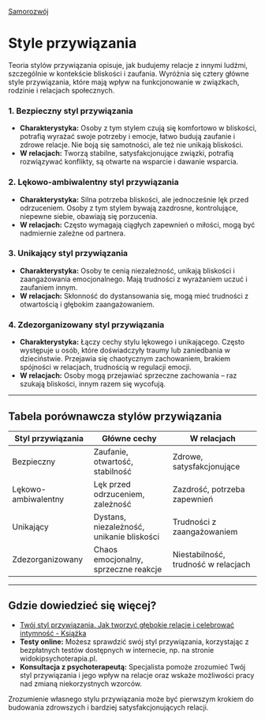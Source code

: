 [Samorozwój](index.md)

# Style przywiązania

Teoria stylów przywiązania opisuje, jak budujemy relacje z innymi ludźmi, szczególnie w kontekście bliskości i zaufania. Wyróżnia się cztery główne style przywiązania, które mają wpływ na funkcjonowanie w związkach, rodzinie i relacjach społecznych.

### 1. Bezpieczny styl przywiązania

- **Charakterystyka:** Osoby z tym stylem czują się komfortowo w bliskości, potrafią wyrażać swoje potrzeby i emocje, łatwo budują zaufanie i zdrowe relacje. Nie boją się samotności, ale też nie unikają bliskości.
- **W relacjach:** Tworzą stabilne, satysfakcjonujące związki, potrafią rozwiązywać konflikty, są otwarte na wsparcie i dawanie wsparcia.

### 2. Lękowo-ambiwalentny styl przywiązania

- **Charakterystyka:** Silna potrzeba bliskości, ale jednocześnie lęk przed odrzuceniem. Osoby z tym stylem bywają zazdrosne, kontrolujące, niepewne siebie, obawiają się porzucenia.
- **W relacjach:** Często wymagają ciągłych zapewnień o miłości, mogą być nadmiernie zależne od partnera.

### 3. Unikający styl przywiązania

- **Charakterystyka:** Osoby te cenią niezależność, unikają bliskości i zaangażowania emocjonalnego. Mają trudności z wyrażaniem uczuć i zaufaniem innym.
- **W relacjach:** Skłonność do dystansowania się, mogą mieć trudności z otwartością i głębokim zaangażowaniem.

### 4. Zdezorganizowany styl przywiązania

- **Charakterystyka:** Łączy cechy stylu lękowego i unikającego. Często występuje u osób, które doświadczyły traumy lub zaniedbania w dzieciństwie. Przejawia się chaotycznym zachowaniem, brakiem spójności w relacjach, trudnością w regulacji emocji.
- **W relacjach:** Osoby mogą przejawiać sprzeczne zachowania – raz szukają bliskości, innym razem się wycofują.

---

## Tabela porównawcza stylów przywiązania

| Styl przywiązania      | Główne cechy                             | W relacjach                      |
|-----------------------|------------------------------------------|----------------------------------|
| Bezpieczny            | Zaufanie, otwartość, stabilność          | Zdrowe, satysfakcjonujące        |
| Lękowo-ambiwalentny   | Lęk przed odrzuceniem, zależność         | Zazdrość, potrzeba zapewnień     |
| Unikający             | Dystans, niezależność, unikanie bliskości| Trudności z zaangażowaniem       |
| Zdezorganizowany      | Chaos emocjonalny, sprzeczne reakcje     | Niestabilność, trudność w relacjach |

---

## Gdzie dowiedzieć się więcej?

- [Twój styl przywiązania. Jak tworzyć głębokie relacje i celebrować intymność - Książka](https://lubimyczytac.pl/ksiazka/5108058/twoj-styl-przywiazania-jak-tworzyc-glebokie-relacje-i-celebrowac-intymnosc)
- **Testy online:** Możesz sprawdzić swój styl przywiązania, korzystając z bezpłatnych testów dostępnych w internecie, np. na stronie widokipsychoterapia.pl.
- **Konsultacja z psychoterapeutą:** Specjalista pomoże zrozumieć Twój styl przywiązania i jego wpływ na relacje oraz wskaże możliwości pracy nad zmianą niekorzystnych wzorców.

Zrozumienie własnego stylu przywiązania może być pierwszym krokiem do budowania zdrowszych i bardziej satysfakcjonujących relacji.
